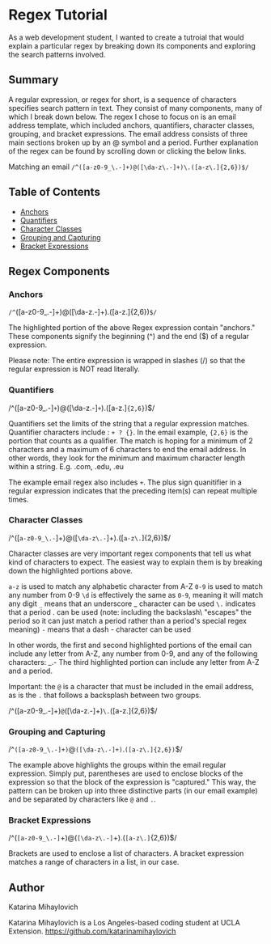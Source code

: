 # Regex Tutorial

As a web development student, I wanted to create a tutroial that would explain a particular regex by breaking down its components and exploring the search patterns involved.

## Summary

A regular expression, or regex for short, is a sequence of characters specifies search pattern in text. They consist of many components, many of which I break down below. The regex I chose to focus on is an email address template, which included anchors, quantifiers, character classes, grouping, and bracket expressions. The email address consists of three main sections broken up by an @ symbol and a period. Further explanation of the regex can be found by scrolling down or clicking the below links.

Matching an email
```/^([a-z0-9_\.-]+)@([\da-z\.-]+)\.([a-z\.]{2,6})$/```

## Table of Contents

- [Anchors](#anchors)
- [Quantifiers](#quantifiers)
- [Character Classes](#character-classes)
- [Grouping and Capturing](#grouping-and-capturing)
- [Bracket Expressions](#bracket-expressions)

## Regex Components

### Anchors
```/^```([a-z0-9_\.-]+)@([\da-z\.-]+)\.([a-z\.]{2,6})```$/```

The highlighted portion of the above Regex expression contain "anchors." These components signify the beginning (^) and the end ($) of a regular expression. 

Please note: The entire expression is wrapped in slashes (/) so that the regular expression is NOT read literally.


### Quantifiers
/^([a-z0-9_\.-]```+```)@([\da-z\.-]```+```)\.([a-z\.]```{2,6}```)$/

Quantifiers set the limits of the string that a regular expression matches. Quantifier characters include : ```+ ? {}```.
In the email example, ```{2,6}``` is the portion that counts as a qualifier. The match is hoping for a minimum of 2 characters and a maximum of 6 characters to end the email address. In other words, they look for the minimum and maximum character length within a string.
E.g. .com, .edu, .eu

The example email regex also includes ```+```. The plus sign quanitifier in a regular expression indicates that the preceding item(s) can repeat multiple times.


### Character Classes
/^([```a-z0-9_\.-```]+)@([```\da-z\.-```]+)\.([```a-z\.```]{2,6})$/

Character classes are very important regex components that tell us what kind of characters to expect. The easiest way to explain them is by breaking down the highlighted portions above.

```a-z``` is used to match any alphabetic character from A-Z
```0-9``` is used to match any number from 0-9 
```\d``` is effectively the same as ```0-9```, meaning it will match any digit 
```_``` means that an underscore _ character can be used
```\.``` indicates that a period . can be used (note: including the backslash\ "escapes" the period so it can just match a period rather than a period's special regex meaning)
```-``` means that a dash - character can be used

In other words, the first and second highlighted portions of the email can include any letter from A-Z, any number from 0-9, and any of the following characters: _.-
The third highlighted portion can include any letter from A-Z and a period. 

Important: the ```@``` is a character that must be included in the email address, as is the ```.``` that follows a backsplash between two groups. 

/^([a-z0-9_\.-]+)```@```([\da-z\.-]+)```\.```([a-z\.]{2,6})$/

### Grouping and Capturing
/^```([a-z0-9_\.-]+)```@```([\da-z\.-]+)```\.```([a-z\.]{2,6})```$/

The example above highlights the groups within the email regular expression. Simply put, parentheses are used to enclose blocks of the expression so that the block of the expression is "captured." This way, the pattern can be broken up into three distinctive parts (in our email example) and be separated by characters like ```@``` and ```.```.


### Bracket Expressions
/^(```[a-z0-9_\.-]```+)@(```[\da-z\.-]```+)\.(```[a-z\.]```{2,6})$/

Brackets are used to enclose a list of characters. A bracket expression matches a range of characters in a list, in our case.


## Author

Katarina Mihaylovich

Katarina Mihaylovich is a Los Angeles-based coding student at UCLA Extension. 
https://github.com/katarinamihaylovich



